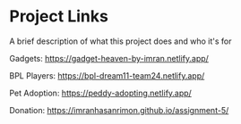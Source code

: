 
# Project Links

A brief description of what this project does and who it's for

 Gadgets: https://gadget-heaven-by-imran.netlify.app/ 

 BPL Players: https://bpl-dream11-team24.netlify.app/

 Pet Adoption: https://peddy-adopting.netlify.app/

 Donation: https://imranhasanrimon.github.io/assignment-5/